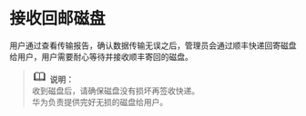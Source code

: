 # 接收回邮磁盘<a name="ZH-CN_TOPIC_0098442994"></a>

用户通过查看传输报告，确认数据传输无误之后，管理员会通过顺丰快递回寄磁盘给用户，用户需要耐心等待并接收顺丰寄回的磁盘。

>![](public_sys-resources/icon-note.gif) **说明：**   
>收到磁盘后，请确保磁盘没有损坏再签收快递。  
>华为负责提供完好无损的磁盘给用户。  

